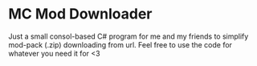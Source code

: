 # MC Mod Downloader

Just a small consol-based C# program for me and my friends to simplify mod-pack (.zip) downloading from url.
Feel free to use the code for whatever you need it for <3